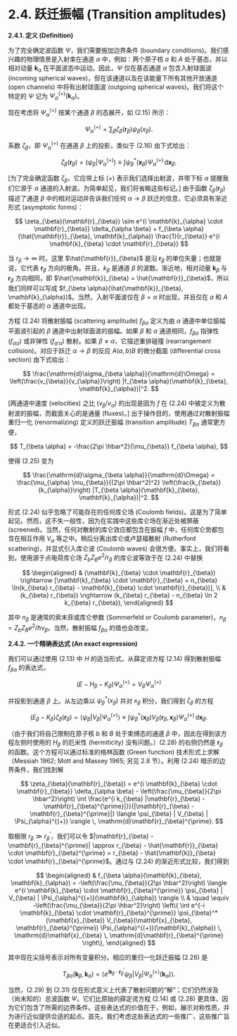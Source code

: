 # 2.4. 跃迁振幅 (Transition amplitudes)

**2.4.1. 定义 (Definition)**

为了完全确定波函数 $\Psi$，我们需要施加边界条件 (boundary conditions)。我们感兴趣的物理情景是入射束在通道 $\alpha$ 中，例如：两个原子核 $a$ 和 $A$ 处于基态，并以相对动量 $\mathbf{k}_{\alpha}$ 在平面波态中运动。因此，$\Psi$ 仅在基态通道 $\alpha$ 包含入射球面波 (incoming spherical waves)，但在该通道以及在该能量下所有其他开放通道 (open channels) 中将有出射球面波 (outgoing spherical waves)。我们将这个特定的 $\Psi$ 记为 $\Psi_{\alpha}^{(+)}(\mathbf{k}_{\alpha})$。

现在考虑将 $\Psi_{\alpha}^{(+)}$ 按某个通道 $\beta$ 的态展开，如 (2.15) 所示：

$$
\Psi_{\alpha}^{(+)} = \sum_{\beta} \zeta_{\beta}(\mathbf{r}_{\beta}) \psi_{\beta}(x_{\beta}).
$$

系数 $\zeta_{\beta}$，即 $\Psi_{\alpha}^{(+)}$ 在通道 $\beta$ 上的投影，类似于 (2.16) 由下式给出：

$$
\zeta_{\beta}(\mathbf{r}_{\beta}) = (\psi_{\beta} | \Psi_{\alpha}^{(+)}) \equiv \int \psi_{\beta}^*(\mathbf{x}_{\beta}) \Psi_{\alpha}^{(+)} \, \mathrm{d}\mathbf{x}_{\beta}.
$$

[为了完全确定函数 $\zeta_{\beta}$，它应带上标 $(+)$ 表示我们选择出射波，并带下标 $\alpha$ 提醒我们它源于 $\alpha$ 通道的入射波。为简单起见，我们将省略这些标记。] 由于函数 $\zeta_{\beta}(\mathbf{r}_{\beta})$ 描述了通道 $\beta$ 中的相对运动并告诉我们任何 $\alpha \to \beta$ 跃迁的信息，它必须具有渐近形式 (asymptotic forms)：

$$
\zeta_{\beta}(\mathbf{r}_{\beta}) \sim e^{i \mathbf{k}_{\alpha} \cdot \mathbf{r}_{\beta}} \delta_{\alpha \beta} + f_{\beta \alpha}(\hat{\mathbf{r}}_{\beta}, \mathbf{k}_{\alpha}) \frac{1}{r_{\beta}} e^{i \mathbf{k}_{\beta} \cdot \mathbf{r}_{\beta}}
$$

当 $r_{\beta} \rightarrow \infty$ 时。这里 $\hat{\mathbf{r}}_{\beta}$ 是沿 $\mathbf{r}_{\beta}$ 的单位矢量；也就是说，它代表 $\mathbf{r}_{\beta}$ 方向的极角。并且，$k_{\beta}$ 是通道 $\beta$ 的波数。渐近地，相对动量 $\mathbf{k}_{\beta}$ 与 $\mathbf{r}_{\beta}$ 方向相同，即 $\hat{\mathbf{k}}_{\beta} = \hat{\mathbf{r}}_{\beta}$，所以我们同样可以写成 $f_{\beta \alpha}(\hat{\mathbf{k}}_{\beta}, \mathbf{k}_{\alpha})$。当然，入射平面波仅在 $\beta = \alpha$ 时出现，并且仅在 $a$ 和 $A$ 都处于基态的 $\alpha$ 通道中出现。

方程 (2.24) 将散射振幅 (scattering amplitude) $f_{\beta \alpha}$ 定义为由 $\alpha$ 通道中单位振幅平面波引起的 $\beta$ 通道中出射球面波的振幅。如果 $\beta$ 和 $\alpha$ 通道相同，$f_{\beta \alpha}$ 指弹性 ($f_{\alpha \alpha}$) 或非弹性 ($f_{\alpha' \alpha}$) 散射。如果 $\beta \neq \alpha$，它描述重排碰撞 (rearrangement collision)。对应于跃迁 $\alpha \rightarrow \beta$ 的反应 $A(a, b)B$ 的微分截面 (differential cross section) 由下式给出：

$$
\frac{\mathrm{d}\sigma_{\beta \alpha}}{\mathrm{d}\Omega} = \left(\frac{v_{\beta}}{v_{\alpha}}\right) |f_{\beta \alpha}(\mathbf{k}_{\beta}, \mathbf{k}_{\alpha})|^2.
$$

[两通道中速度 (velocities) 之比 $(v_{\beta}/v_{\alpha})$ 的出现是因为 $f$ 在 (2.24) 中被定义为散射波的振幅，而截面关心的是通量 (fluxes)。] 出于操作目的，使用通过对散射振幅重归一化 (renormalizing) 定义的跃迁振幅 (transition amplitude) $T_{\beta \alpha}$ 通常更方便，

$$
T_{\beta \alpha} = -\frac{2\pi \hbar^2}{\mu_{\beta}} f_{\beta \alpha},
$$

使得 (2.25) 变为

$$
\frac{\mathrm{d}\sigma_{\beta \alpha}}{\mathrm{d}\Omega} = \frac{\mu_{\alpha} \mu_{\beta}}{(2\pi \hbar^2)^2} \left(\frac{k_{\beta}}{k_{\alpha}}\right) |T_{\beta \alpha}(\mathbf{k}_{\beta}, \mathbf{k}_{\alpha})|^2.
$$

形式 (2.24) 似乎忽略了可能存在的任何库仑场 (Coulomb fields)。这是为了简单起见。然而，这不失一般性，因为在实践中这些库仑场在渐近处被屏蔽 (screened)。当然，任何对散射的库仑效应都包含在振幅 $f$ 中，任何库仑势都包含在相互作用 $V_{\alpha}$ 等之中。稍后分离出库仑或卢瑟福散射 (Rutherford scattering)，并显式引入库仑波 (Coulomb waves) 会很方便。事实上，我们将看到，使用源于点电荷库仑场 $Z_b Z_B e^2 / r_{\beta}$ 的库仑波等效于在 (2.24) 中替换

$$
\begin{aligned}
& (\mathbf{k}_{\beta} \cdot \mathbf{r}_{\beta}) \rightarrow [\mathbf{k}_{\beta} \cdot \mathbf{r}_{\beta} + n_{\beta} \ln(k_{\beta} r_{\beta} - \mathbf{k}_{\beta} \cdot \mathbf{r}_{\beta})], \\
& (k_{\beta} r_{\beta}) \rightarrow (k_{\beta} r_{\beta} - n_{\beta} \ln 2 k_{\beta} r_{\beta}),
\end{aligned}
$$

其中 $n_{\beta}$ 是通常的索末菲或库仑参数 (Sommerfeld or Coulomb parameter)，$n_{\beta} = Z_b Z_B e^2 / \hbar v_{\beta}$。当然，散射振幅 $f_{\beta \alpha}$ 的值也会改变。

**2.4.2. 一个精确表达式 (An exact expression)**

我们可以通过使用 (2.13) 中 $H$ 的适当形式，从薛定谔方程 (2.14) 得到散射振幅 $f_{\beta \alpha}$ 的表达式，

$$
(E - H_{\beta} - K_{\beta}) \Psi_{\alpha}^{(+)} = V_{\beta} \Psi_{\alpha}^{(+)}
$$

并投影到通道 $\beta$ 上。从左边乘以 $\psi_{\beta}^*(x_{\beta})$ 并对 $x_{\beta}$ 积分，我们得到 $\zeta_{\beta}$ 的方程

$$
(E_{\beta} - K_{\beta}) \zeta_{\beta}(\mathbf{r}_{\beta}) = \langle \psi_{\beta} | V_{\beta} | \Psi_{\alpha}^{(+)} \rangle \equiv \int \psi_{\beta}^*(\mathbf{x}_{\beta}) V_{\beta}(\mathbf{r}_{\beta}, \mathbf{x}_{\beta}) \Psi_{\alpha}^{(+)} \, \mathrm{d}\mathbf{x}_{\beta}.
$$

（由于我们将自己限制在原子核 $b$ 和 $B$ 处于束缚态的通道 $\beta$ 中，因此在得到该方程左侧时使用的 $H_{\beta}$ 的厄米性 (hermiticity) 没有问题。）(2.28) 的右侧仍然是 $\mathbf{r}_{\beta}$ 的函数。这个方程可以通过标准的格林函数 (Green function) 技术形式上求解（Messiah 1962; Mott and Massey 1965; 另见 2.8 节）。利用 (2.24) 暗示的边界条件，我们找到解

$$
\zeta_{\beta}(\mathbf{r}_{\beta}) = e^{i \mathbf{k}_{\beta} \cdot \mathbf{r}_{\beta}} \delta_{\alpha \beta} - \left(\frac{\mu_{\beta}}{2\pi \hbar^2}\right) \int \frac{e^{i k_{\beta} |\mathbf{r}_{\beta} - \mathbf{r}_{\beta}^{\prime}|}}{|\mathbf{r}_{\beta} - \mathbf{r}_{\beta}^{\prime}|} \langle \psi_{\beta} | V_{\beta} | \Psi_{\alpha}^{(+)} \rangle \, \mathrm{d}\mathbf{r}_{\beta}^{\prime}.
$$

取极限 $r_{\beta} \gg r_{\beta}^{\prime}$，我们可以令 $|\mathbf{r}_{\beta} - \mathbf{r}_{\beta}^{\prime}| \approx r_{\beta} - \hat{\mathbf{r}}_{\beta} \cdot \mathbf{r}_{\beta}^{\prime} = r_{\beta} - \hat{\mathbf{k}}_{\beta} \cdot \mathbf{r}_{\beta}^{\prime}$。通过与 (2.24) 的渐近形式比较，我们得到

$$
\begin{aligned}
& f_{\beta \alpha}(\mathbf{k}_{\beta}, \mathbf{k}_{\alpha}) = -\left(\frac{\mu_{\beta}}{2\pi \hbar^2}\right) \langle e^{i \mathbf{k}_{\beta} \cdot \mathbf{r}_{\beta}^{\prime}} \psi_{\beta} | V_{\beta} | \Psi_{\alpha}^{(+)}(\mathbf{k}_{\alpha}) \rangle \\
& \quad \equiv -\left(\frac{\mu_{\beta}}{2\pi \hbar^2}\right) \left\{ \int e^{-i \mathbf{k}_{\beta} \cdot \mathbf{r}_{\beta}^{\prime}} \psi_{\beta}^*(\mathbf{x}_{\beta}) V_{\beta}(\mathbf{x}_{\beta}, \mathbf{r}_{\beta}^{\prime}) \Psi_{\alpha}^{(+)}(\mathbf{k}_{\alpha}) \, \mathrm{d}\mathbf{x}_{\beta} \, \mathrm{d}\mathbf{r}_{\beta}^{\prime} \right\},
\end{aligned}
$$

其中现在尖括号表示对所有变量积分。相应的重归一化跃迁振幅 (2.26) 是

$$
T_{\beta \alpha}(\mathbf{k}_{\beta}, \mathbf{k}_{\alpha}) = \langle e^{i \mathbf{k}_{\beta} \cdot \mathbf{r}_{\beta}^{\prime}} \psi_{\beta} | V_{\beta} | \Psi_{\alpha}^{(+)}(\mathbf{k}_{\alpha}) \rangle.
$$

当然，(2.29) 到 (2.31) 仅在形式意义上代表了散射问题的“解”；它们仍然涉及（尚未知的）总波函数 $\Psi$。它们比原始的薛定谔方程 (2.14) 或 (2.28) 更具体，因为它们包含了所需的边界条件。这些表达式的价值在于，例如，展示对称性质，并为进行近似提供合适的起点。首先，我们考虑这些表达式的一些推广，这些推广旨在更适合引入近似。